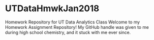# UTDataHmwkJan2018
Homework Repository for UT Data Analytics Class 
Welcome to my Homework Assignment Repository! My GitHub handle was given to me during high school chemistry, and it stuck with me ever since. 
